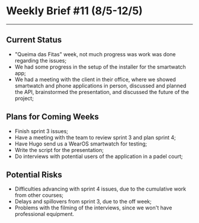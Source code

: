 # Weekly Brief #11 (8/5-12/5)
-----------

## Current Status
- "Queima das Fitas" week, not much progress was work was done regarding the issues;
- We had some progress in the setup of the installer for the smartwatch app;
- We had a meeting with the client in their office, where we showed smartwatch and phone applications in person, discussed and planned the API, brainstormed the presentation, and discussed the future of the project;

## Plans for Coming Weeks
- Finish sprint 3 issues;
- Have a meeting with the team to review sprint 3 and plan sprint 4;
- Have Hugo send us a WearOS smartwatch for testing;
- Write the script for the presentation;
- Do interviews with potential users of the application in a padel court;


## Potential Risks
- Difficulties advancing with sprint 4 issues, due to the cumulative work from other courses;
- Delays and spillovers from sprint 3, due to the off week;
- Problems with the filming of the interviews, since we won't have professional equipment.